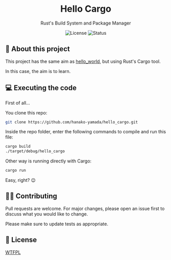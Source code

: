<h1 align="center">Hello Cargo</h1>
<p align="center">Rust's Build System and Package Manager</p>

<div align="center">
    <img src="https://img.shields.io/badge/license-WTFPL-D92525?style=for-the-badge" alt="License" />
    <img src="https://img.shields.io/badge/status-finished-green?style=for-the-badge" alt="Status" />
</div>

## :memo: About this project

This project has the same aim as [hello_world](https://github.com/hanako-yamada/hello_world), but using Rust's Cargo tool.

In this case, the aim is to learn.

## :computer: Executing the code
First of all...

You clone this repo:
```bash
git clone https://github.com/hanako-yamada/hello_cargo.git
```

Inside the repo folder, enter the following commands to compile and run this file:
```bash
cargo build
./target/debug/hello_cargo
```

Other way is running directly with Cargo:
```bash
cargo run
```

Easy, right? :wink:

## :technologist: Contributing
Pull requests are welcome. For major changes, please open an issue first to discuss what you would like to change.

Please make sure to update tests as appropriate.

## :scroll: License
[WTFPL](LICENSE)

